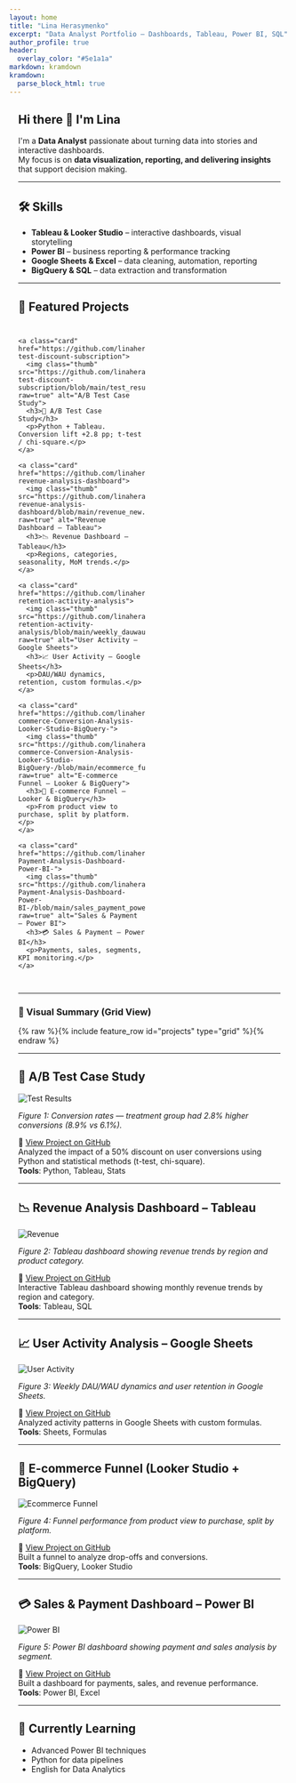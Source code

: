 ```yaml
---
layout: home
title: "Lina Herasymenko"
excerpt: "Data Analyst Portfolio – Dashboards, Tableau, Power BI, SQL"
author_profile: true
header:
  overlay_color: "#5e1a1a"
markdown: kramdown
kramdown:
  parse_block_html: true
---
```


<style>
/* ==== Grid + Cards ==== */
.container-narrow{max-width:1100px;margin:0 auto;padding:0 16px;}
.grid{display:grid;gap:16px;}
.grid.cols-3{grid-template-columns:repeat(3,minmax(0,1fr));}
.grid.cols-2{grid-template-columns:repeat(2,minmax(0,1fr));}
@media (max-width:1024px){.grid.cols-3{grid-template-columns:repeat(2,1fr);} }
@media (max-width:680px){.grid.cols-3,.grid.cols-2{grid-template-columns:1fr;} }

.card{background:#fff;border:1px solid #e9e9e9;border-radius:14px;padding:14px;
box-shadow:0 2px 10px rgba(0,0,0,.04);transition:transform .15s,box-shadow .15s;
overflow:hidden;text-decoration:none;color:inherit;display:block}
.card:hover{transform:translateY(-2px);box-shadow:0 6px 18px rgba(0,0,0,.08);}
.card h3{margin:0 0 8px;font-size:1.02rem;line-height:1.35}
.card p{margin:6px 0 0;color:#555;font-size:.95rem}
.card .thumb{width:100%;height:170px;object-fit:cover;border-radius:10px;margin:8px 0}
.section{margin:28px 0}
.section>h2{margin:0 0 12px;font-size:1.25rem;border-left:4px solid #5e1a1a;padding-left:10px}
figure figcaption{font-size:.9rem;color:#666}
</style>

<div class="container-narrow">

## Hi there 👋 I'm Lina

I'm a **Data Analyst** passionate about turning data into stories and interactive dashboards.  
My focus is on **data visualization, reporting, and delivering insights** that support decision making.

---

## 🛠 Skills

- **Tableau & Looker Studio** – interactive dashboards, visual storytelling  
- **Power BI** – business reporting & performance tracking  
- **Google Sheets & Excel** – data cleaning, automation, reporting  
- **BigQuery & SQL** – data extraction and transformation  

---

## 📂 Featured Projects

<div class="section">
  <div class="grid cols-3">

    <a class="card" href="https://github.com/linaherasymenko/ab-test-discount-subscription">
      <img class="thumb" src="https://github.com/linaherasymenko/ab-test-discount-subscription/blob/main/test_results.png?raw=true" alt="A/B Test Case Study">
      <h3>🧪 A/B Test Case Study</h3>
      <p>Python + Tableau. Conversion lift +2.8 pp; t-test / chi-square.</p>
    </a>

    <a class="card" href="https://github.com/linaherasymenko/tableau-revenue-analysis-dashboard">
      <img class="thumb" src="https://github.com/linaherasymenko/tableau-revenue-analysis-dashboard/blob/main/revenue_new.png?raw=true" alt="Revenue Dashboard – Tableau">
      <h3>📉 Revenue Dashboard – Tableau</h3>
      <p>Regions, categories, seasonality, MoM trends.</p>
    </a>

    <a class="card" href="https://github.com/linaherasymenko/user-retention-activity-analysis">
      <img class="thumb" src="https://github.com/linaherasymenko/user-retention-activity-analysis/blob/main/weekly_dauwau_dynamics.png?raw=true" alt="User Activity – Google Sheets">
      <h3>📈 User Activity – Google Sheets</h3>
      <p>DAU/WAU dynamics, retention, custom formulas.</p>
    </a>

    <a class="card" href="https://github.com/linaherasymenko/E-commerce-Conversion-Analysis-Looker-Studio-BigQuery-">
      <img class="thumb" src="https://github.com/linaherasymenko/E-commerce-Conversion-Analysis-Looker-Studio-BigQuery-/blob/main/ecommerce_funnel.png?raw=true" alt="E-commerce Funnel – Looker & BigQuery">
      <h3>🛒 E-commerce Funnel – Looker & BigQuery</h3>
      <p>From product view to purchase, split by platform.</p>
    </a>

    <a class="card" href="https://github.com/linaherasymenko/Sales-Payment-Analysis-Dashboard-Power-BI-">
      <img class="thumb" src="https://github.com/linaherasymenko/Sales-Payment-Analysis-Dashboard-Power-BI-/blob/main/sales_payment_power_BI.png?raw=true" alt="Sales & Payment – Power BI">
      <h3>💳 Sales & Payment – Power BI</h3>
      <p>Payments, sales, segments, KPI monitoring.</p>
    </a>

  </div>
</div>

---

### 💼 Visual Summary (Grid View)

{% raw %}{% include feature_row id="projects" type="grid" %}{% endraw %}

---

## 🧪 A/B Test Case Study

![Test Results](https://github.com/linaherasymenko/ab-test-discount-subscription/blob/main/test_results.png?raw=true)

*Figure 1: Conversion rates — treatment group had 2.8% higher conversions (8.9% vs 6.1%).*

🔗 [View Project on GitHub](https://github.com/linaherasymenko/ab-test-discount-subscription)  
Analyzed the impact of a 50% discount on user conversions using Python and statistical methods (t-test, chi-square).  
**Tools**: Python, Tableau, Stats

---

## 📉 Revenue Analysis Dashboard – Tableau

![Revenue](https://github.com/linaherasymenko/tableau-revenue-analysis-dashboard/blob/main/revenue_new.png?raw=true)

*Figure 2: Tableau dashboard showing revenue trends by region and product category.*

🔗 [View Project on GitHub](https://github.com/linaherasymenko/tableau-revenue-analysis-dashboard)  
Interactive Tableau dashboard showing monthly revenue trends by region and category.  
**Tools**: Tableau, SQL

---

## 📈 User Activity Analysis – Google Sheets

![User Activity](https://github.com/linaherasymenko/user-retention-activity-analysis/blob/main/weekly_dauwau_dynamics.png?raw=true)

*Figure 3: Weekly DAU/WAU dynamics and user retention in Google Sheets.*

🔗 [View Project on GitHub](https://github.com/linaherasymenko/user-retention-activity-analysis)  
Analyzed activity patterns in Google Sheets with custom formulas.  
**Tools**: Sheets, Formulas

---

## 🛒 E-commerce Funnel (Looker Studio + BigQuery)

![Ecommerce Funnel](https://github.com/linaherasymenko/E-commerce-Conversion-Analysis-Looker-Studio-BigQuery-/blob/main/ecommerce_funnel.png?raw=true)

*Figure 4: Funnel performance from product view to purchase, split by platform.*

🔗 [View Project on GitHub](https://github.com/linaherasymenko/E-commerce-Conversion-Analysis-Looker-Studio-BigQuery-)  
Built a funnel to analyze drop-offs and conversions.  
**Tools**: BigQuery, Looker Studio

---

## 💳 Sales & Payment Dashboard – Power BI

![Power BI](https://github.com/linaherasymenko/Sales-Payment-Analysis-Dashboard-Power-BI-/blob/main/sales_payment_power_BI.png?raw=true)

*Figure 5: Power BI dashboard showing payment and sales analysis by segment.*

🔗 [View Project on GitHub](https://github.com/linaherasymenko/Sales-Payment-Analysis-Dashboard-Power-BI-)  
Built a dashboard for payments, sales, and revenue performance.  
**Tools**: Power BI, Excel

---

## 🌱 Currently Learning

- Advanced Power BI techniques  
- Python for data pipelines  
- English for Data Analytics

</div>
